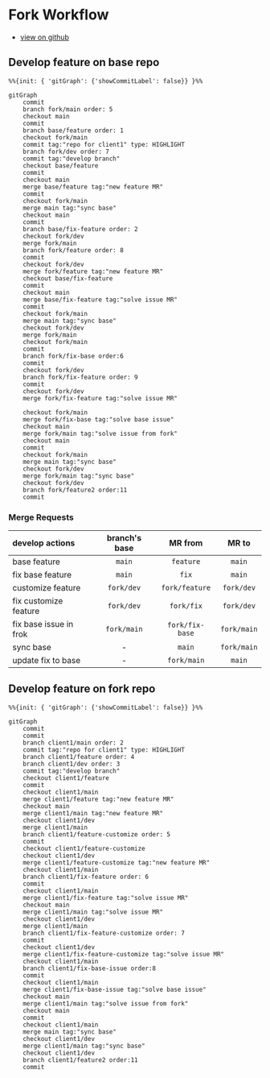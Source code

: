 # Fork Workflow

- [view on github](https://github.com/tsengyushiang/notes/blob/master/git/workflow.md)

## Develop feature on base repo

``` mermaid
%%{init: { 'gitGraph': {'showCommitLabel': false}} }%%

gitGraph
    commit
    branch fork/main order: 5
    checkout main
    commit
    branch base/feature order: 1
    checkout fork/main
    commit tag:"repo for client1" type: HIGHLIGHT
    branch fork/dev order: 7
    commit tag:"develop branch"
    checkout base/feature
    commit
    checkout main
    merge base/feature tag:"new feature MR"
    commit
    checkout fork/main
    merge main tag:"sync base"
    checkout main
    commit
    branch base/fix-feature order: 2
    checkout fork/dev
    merge fork/main
    branch fork/feature order: 8
    commit
    checkout fork/dev
    merge fork/feature tag:"new feature MR"
    checkout base/fix-feature
    commit
    checkout main
    merge base/fix-feature tag:"solve issue MR"
    commit
    checkout fork/main
    merge main tag:"sync base"
    checkout fork/dev
    merge fork/main
    checkout fork/main
    commit
    branch fork/fix-base order:6
    commit
    checkout fork/dev
    branch fork/fix-feature order: 9
    commit
    checkout fork/dev
    merge fork/fix-feature tag:"solve issue MR"
    
    checkout fork/main
    merge fork/fix-base tag:"solve base issue"
    checkout main
    merge fork/main tag:"solve issue from fork"
    checkout main
    commit
    checkout fork/main
    merge main tag:"sync base"
    checkout fork/dev
    merge fork/main tag:"sync base"
    checkout fork/dev
    branch fork/feature2 order:11
    commit
```

### Merge Requests

|develop actions|branch's base|MR from|MR to|
|:---|:---:|:---:|:---:|
|base feature|`main`|`feature`|`main`|
|fix base feature|`main`|`fix`|`main`|
|customize feature|`fork/dev`|`fork/feature`|`fork/dev`|
|fix customize feature|`fork/dev`|`fork/fix`|`fork/dev`|
|fix base issue in frok|`fork/main`|`fork/fix-base`|`fork/main`|
|sync base|-|`main`|`fork/main`|
|update fix to base|-|`fork/main`|`main`|

## Develop feature on fork repo


```mermaid 
%%{init: { 'gitGraph': {'showCommitLabel': false}} }%%

gitGraph
    commit
    commit
    branch client1/main order: 2
    commit tag:"repo for client1" type: HIGHLIGHT
    branch client1/feature order: 4
    branch client1/dev order: 3
    commit tag:"develop branch"
    checkout client1/feature
    commit
    checkout client1/main
    merge client1/feature tag:"new feature MR"
    checkout main
    merge client1/main tag:"new feature MR"
    checkout client1/dev
    merge client1/main
    branch client1/feature-customize order: 5
    commit
    checkout client1/feature-customize
    checkout client1/dev
    merge client1/feature-customize tag:"new feature MR"
    checkout client1/main
    branch client1/fix-feature order: 6
    commit
    checkout client1/main
    merge client1/fix-feature tag:"solve issue MR"
    checkout main
    merge client1/main tag:"solve issue MR"
    checkout client1/dev
    merge client1/main
    branch client1/fix-feature-customize order: 7
    commit
    checkout client1/dev
    merge client1/fix-feature-customize tag:"solve issue MR"
    checkout client1/main
    branch client1/fix-base-issue order:8
    commit
    checkout client1/main
    merge client1/fix-base-issue tag:"solve base issue"
    checkout main
    merge client1/main tag:"solve issue from fork"
    checkout main
    commit
    checkout client1/main
    merge main tag:"sync base"
    checkout client1/dev
    merge client1/main tag:"sync base"
    checkout client1/dev
    branch client1/feature2 order:11
    commit
```
